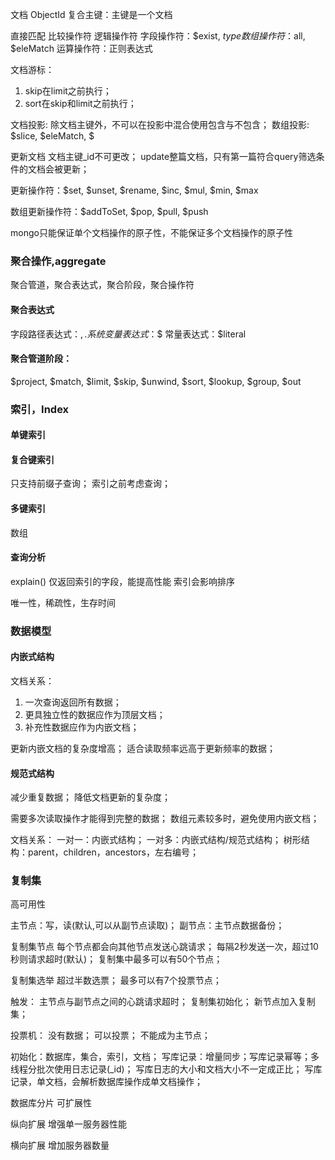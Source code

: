 文档
ObjectId
复合主键：主键是一个文档

直接匹配
比较操作符
逻辑操作符
字段操作符：$exist, $type
数组操作符：$all, $eleMatch
运算操作符：正则表达式

文档游标：
1. skip在limit之前执行；
2. sort在skip和limit之前执行；

文档投影: 除文档主键外，不可以在投影中混合使用包含与不包含；
数组投影: $slice, $eleMatch, $

更新文档
文档主键_id不可更改；
update整篇文档，只有第一篇符合query筛选条件的文档会被更新；

更新操作符：$set, $unset, $rename, $inc, $mul, $min, $max

数组更新操作符：$addToSet, $pop, $pull, $push

mongo只能保证单个文档操作的原子性，不能保证多个文档操作的原子性

### 聚合操作,aggregate
聚合管道，聚合表达式，聚合阶段，聚合操作符

#### 聚合表达式
字段路径表达式：$, .
系统变量表达式：$$
常量表达式：$literal

#### 聚合管道阶段：
$project, $match, $limit, $skip, $unwind, $sort, $lookup, $group, $out

### 索引，Index

#### 单键索引

#### 复合键索引
只支持前缀子查询；
索引之前考虑查询；

#### 多键索引
数组

#### 查询分析
explain()
仅返回索引的字段，能提高性能
索引会影响排序

唯一性，稀疏性，生存时间

### 数据模型

#### 内嵌式结构

文档关系：
1. 一次查询返回所有数据；
2. 更具独立性的数据应作为顶层文档；
3. 补充性数据应作为内嵌文档；

更新内嵌文档的复杂度增高；
适合读取频率远高于更新频率的数据；

#### 规范式结构

减少重复数据；
降低文档更新的复杂度；

需要多次读取操作才能得到完整的数据；
数组元素较多时，避免使用内嵌文档；

文档关系：
一对一：内嵌式结构；
一对多：内嵌式结构/规范式结构；
树形结构：parent，children，ancestors，左右编号；

### 复制集
高可用性

主节点：写，读(默认,可以从副节点读取)；
副节点：主节点数据备份；

复制集节点
每个节点都会向其他节点发送心跳请求；
每隔2秒发送一次，超过10秒则请求超时(默认)； 
复制集中最多可以有50个节点；

复制集选举
超过半数选票；
最多可以有7个投票节点；

触发：
主节点与副节点之间的心跳请求超时；
复制集初始化；
新节点加入复制集；

投票机：
没有数据；
可以投票；
不能成为主节点；

初始化：数据库，集合，索引，文档；
写库记录：增量同步；写库记录幂等；多线程分批次使用日志记录(_id)；
写库日志的大小和文档大小不一定成正比；
写库记录，单文档，会解析数据库操作成单文档操作；

数据库分片
可扩展性

纵向扩展
增强单一服务器性能

横向扩展
增加服务器数量













